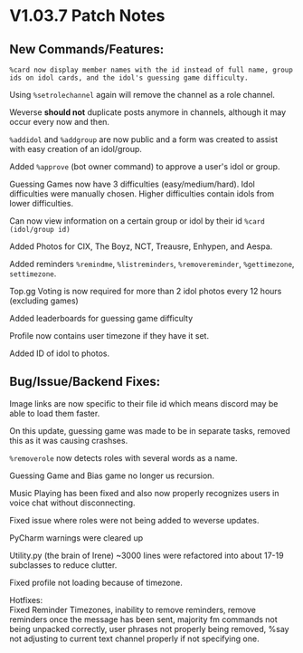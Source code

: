 # **V1.03.7 Patch Notes**  

## **New Commands/Features:**  
`%card now display member names with the id instead of full name, group ids on idol cards, and the idol's guessing game difficulty.`  

Using `%setrolechannel` again will remove the channel as a role channel.  

Weverse **should not** duplicate posts anymore in channels, although it may occur every now and then.  

`%addidol` and `%addgroup` are now public and a form was created to assist with easy creation of an idol/group.  

Added `%approve` (bot owner command) to approve a user's idol or group.  

Guessing Games now have 3 difficulties (easy/medium/hard). Idol difficulties were manually chosen. Higher difficulties contain idols from lower difficulties.  

Can now view information on a certain group or idol by their id `%card (idol/group id)`  

Added Photos for CIX, The Boyz, NCT, Treausre, Enhypen, and Aespa.  

Added reminders `%remindme`, `%listreminders`, `%removereminder`, `%gettimezone`, `settimezone`.  

Top.gg Voting is now required for more than 2 idol photos every 12 hours (excluding games)  

Added leaderboards for guessing game difficulty  

Profile now contains user timezone if they have it set.  

Added ID of idol to photos.  


## **Bug/Issue/Backend Fixes:**  
Image links are now specific to their file id which means discord may be able to load them faster.  

On this update, guessing game was made to be in separate tasks, removed this as it was causing crashses.  

`%removerole` now detects roles with several words as a name.  

Guessing Game and Bias game no longer us recursion.  

Music Playing has been fixed and also now properly recognizes users in voice chat without disconnecting.  

Fixed issue where roles were not being added to weverse updates.  

PyCharm warnings were cleared up  

Utility.py (the brain of Irene) ~3000 lines were refactored into about 17-19 subclasses to reduce clutter.  

Fixed profile not loading because of timezone.  

Hotfixes:  
Fixed Reminder Timezones, inability to remove reminders, remove reminders once the message has been sent,
majority fm commands not being unpacked correctly, user phrases not properly being removed, %say not adjusting to current text channel properly if not specifying one.  



